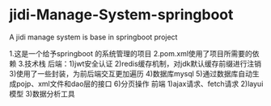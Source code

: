 # jidi-Manage-System-springboot
A jidi manage system is base in springboot project

1.这是一个给予springboot 的系统管理的项目
2.pom.xml使用了项目所需要的依赖
3.技术栈
    后端：1)jwt安全认证
          2)redis缓存机制，对jdk默认缓存前缀进行注销
          3)使用了一些封装，为前后端交互更加遍历
          4)数据库mysql
          5)通过数据库自动生成pojp、xml文件和dao层的接口
          6)分页操作
    前端
          1)ajax请求、fetch请求
          2)layui模型
          3)数据分析工具
